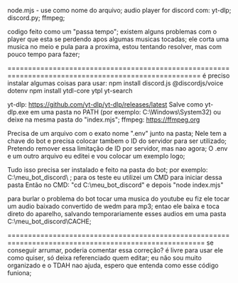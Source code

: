 node.mjs - use como nome do arquivo;
audio player for discord com: yt-dlp; discord.py; ffmpeg;

codigo feito como um "passa tempo";
existem alguns problemas com o player que esta se perdendo apos algumas musicas tocadas;
ele corta uma musica no meio e pula para a proxima, estou tentando resolver, mas com pouco tempo para fazer;

=====================================================================================================
é preciso instalar algumas coisas para usar:
npm install discord.js @discordjs/voice dotenv
npm install ytdl-core ytpl yt-search

yt-dlp: https://github.com/yt-dlp/yt-dlp/releases/latest
Salve como yt-dlp.exe em uma pasta no PATH (por exemplo: C:\Windows\System32) ou deixe na mesma pasta do "index.mjs";
ffmpeg: https://ffmpeg.org

Precisa de um arquivo com o exato nome ".env" junto na pasta; Nele tem a chave do bot e precisa colocar tambem o ID do servidor para ser utilizado;
Pretendo remover essa limitação de ID por servidor, mas nao agora; O .env e um outro arquivo eu editei e vou colocar um exemplo logo;

 Tudo isso precisa ser instalado e feito na pasta do bot;
 por exemplo: C:\meu_bot_discord\ ; para os teste eu utilizei um CMD para iniciar dessa pasta
 Então no CMD: "cd C:\meu_bot_discord" e depois "node index.mjs"

para burlar o problema do bot tocar uma musica do youtube eu fiz ele tocar um audio baixado convertido de wedm para mp3;
entao ele baixa e toca direto do aparelho, salvando temporariamente esses audios em uma pasta C:\meu_bot_discord\CACHE;


======================================================================================================
se conseguir arrumar, poderia comentar essa correção?
é livre para usar ele como quiser, só deixa referenciado quem editar;
eu não sou muito organizado e o TDAH nao ajuda, espero que entenda como esse código funiona;
